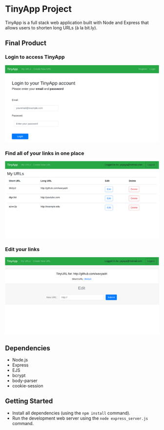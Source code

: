 # TinyApp Project

TinyApp is a full stack web application built with Node and Express that allows users to shorten long URLs (à la bit.ly).

## Final Product

### Login to access TinyApp

!["Screenshot of login page"](https://github.com/wavyadri/tinyapp/raw/master/docs/login-page.png)

### Find all of your links in one place

!["Screenshot of URLs page"](https://github.com/wavyadri/tinyapp/blob/master/docs/urls-page.png)

### Edit your links

!["Screenshot of edit URLs page"](https://github.com/wavyadri/tinyapp/blob/master/docs/edit-url-page.png)

## Dependencies

- Node.js
- Express
- EJS
- bcrypt
- body-parser
- cookie-session

## Getting Started

- Install all dependencies (using the `npm install` command).
- Run the development web server using the `node express_server.js` command.
